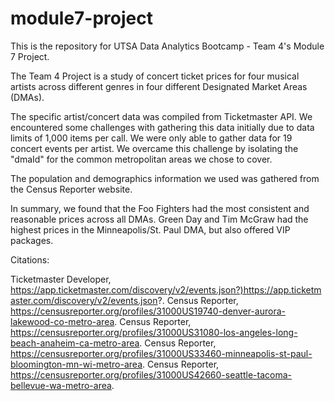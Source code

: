 # module7-project

This is the repository for UTSA Data Analytics Bootcamp - Team 4's Module 7 Project.

The Team 4 Project is a study of concert ticket prices for four musical artists across different genres in four different Designated Market Areas (DMAs).

The specific artist/concert data was compiled from Ticketmaster API.  We encountered some challenges with gathering this data initially due to data limits of 1,000 items per call.  We were only able to gather data for 19 concert events per artist.  We overcame this challenge by isolating the "dmaId" for the common metropolitan areas we chose to cover.

The population and demographics information we used was gathered from the Census Reporter website.

In summary, we found that the Foo Fighters had the most consistent and reasonable prices across all DMAs.  Green Day and Tim McGraw had the highest prices in the Minneapolis/St. Paul DMA, but also offered VIP packages.


Citations:

Ticketmaster Developer, https://app.ticketmaster.com/discovery/v2/events.json?)https://app.ticketmaster.com/discovery/v2/events.json?.
Census Reporter, https://censusreporter.org/profiles/31000US19740-denver-aurora-lakewood-co-metro-area.
Census Reporter, https://censusreporter.org/profiles/31000US31080-los-angeles-long-beach-anaheim-ca-metro-area.
Census Reporter, https://censusreporter.org/profiles/31000US33460-minneapolis-st-paul-bloomington-mn-wi-metro-area.
Census Reporter, https://censusreporter.org/profiles/31000US42660-seattle-tacoma-bellevue-wa-metro-area.
